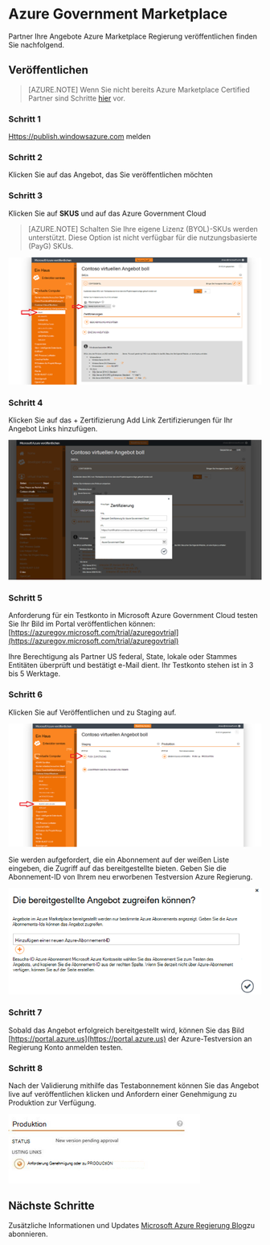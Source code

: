 <properties
            pageTitle="Azure Regierung Dokumentation | Microsoft Azure"
            description="Dies bietet einen Vergleich der Features und Hinweise auf die Anwendungsentwicklung für Azure."
            services="Azure-Government"
            cloud="gov"
            documentationCenter=""
            authors="tsingh"
            manager="asimm"
            editor=""/>
 
<tags    ms.service="multiple"
            ms.devlang="na"
            ms.topic="article"
            ms.tgt_pltfrm="na"
            ms.workload="azure-government"
            ms.date="10/20/2016"
            ms.author="zakramer;tsingh;divacc"/> 

# <a name="azure-government-marketplace"></a>Azure Government Marketplace
Partner Ihre Angebote Azure Marketplace Regierung veröffentlichen finden Sie nachfolgend.

## <a name="publishing"></a>Veröffentlichen
>[AZURE.NOTE] Wenn Sie nicht bereits Azure Marketplace Certified Partner sind Schritte [hier](../marketplace-publishing/marketplace-publishing-getting-started.md) vor.

### <a name="step-1"></a>Schritt 1  
[Https://publish.windowsazure.com](https://publish.windowsazure.com) melden

### <a name="step-2"></a>Schritt 2
Klicken Sie auf das Angebot, das Sie veröffentlichen möchten

### <a name="step-3"></a>Schritt 3
Klicken Sie auf **SKUS** und auf das Azure Government Cloud

>[AZURE.NOTE] Schalten Sie Ihre eigene Lizenz (BYOL)-SKUs werden unterstützt.  Diese Option ist nicht verfügbar für die nutzungsbasierte (PayG) SKUs.

![ALT-text](./media/government-manage-marketplace-partner-1.png)

### <a name="step-4"></a>Schritt 4
Klicken Sie auf das + Zertifizierung Add Link Zertifizierungen für Ihr Angebot Links hinzufügen.

![ALT-text](./media/government-manage-marketplace-partner-2.png)

### <a name="step-5"></a>Schritt 5
Anforderung für ein Testkonto in Microsoft Azure Government Cloud testen Sie Ihr Bild im Portal veröffentlichen können: [https://azuregov.microsoft.com/trial/azuregovtrial](https://azuregov.microsoft.com/trial/azuregovtrial)

Ihre Berechtigung als Partner US federal, State, lokale oder Stammes Entitäten überprüft und bestätigt e-Mail dient.  Ihr Testkonto stehen ist in 3 bis 5 Werktage.

### <a name="step-6"></a>Schritt 6
Klicken Sie auf Veröffentlichen und zu Staging auf. 

![ALT-text](./media/government-manage-marketplace-partner-3.png)

Sie werden aufgefordert, die ein Abonnement auf der weißen Liste eingeben, die Zugriff auf das bereitgestellte bieten. Geben Sie die Abonnement-ID von Ihrem neu erworbenen Testversion Azure Regierung.

![ALT-text](./media/government-manage-marketplace-partner-4.png)

### <a name="step-7"></a>Schritt 7
Sobald das Angebot erfolgreich bereitgestellt wird, können Sie das Bild [https://portal.azure.us](https://portal.azure.us) der Azure-Testversion an Regierung Konto anmelden testen.

### <a name="step-8"></a>Schritt 8
Nach der Validierung mithilfe das Testabonnement können Sie das Angebot live auf veröffentlichen klicken und Anfordern einer Genehmigung zu Produktion zur Verfügung. 

![ALT-text](./media/government-manage-marketplace-partner-5.png)

## <a name="next-steps"></a>Nächste Schritte

Zusätzliche Informationen und Updates [Microsoft Azure Regierung Blog](https://blogs.msdn.microsoft.com/azuregov/)zu abonnieren.
